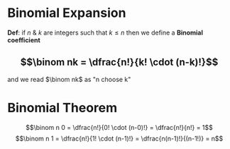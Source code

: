 # Binomial Expansion
**Def**: if $n$ & $k$ are integers such that $k \le n$ then we define a **Binomial coefficient**
## $$\binom nk = \dfrac{n!}{k! \cdot (n-k)!}$$
and we read $\binom nk$ as "n choose k"
# Binomial Theorem
$$\binom n 0 = \dfrac{n!}{0! \cdot (n-0)!} = \dfrac{n!}{n!} = 1$$
$$\binom n 1  = \dfrac{n!}{1! \cdot (n-1)!} = \dfrac{n(n-1)!}{(n-1!)} = n$$
